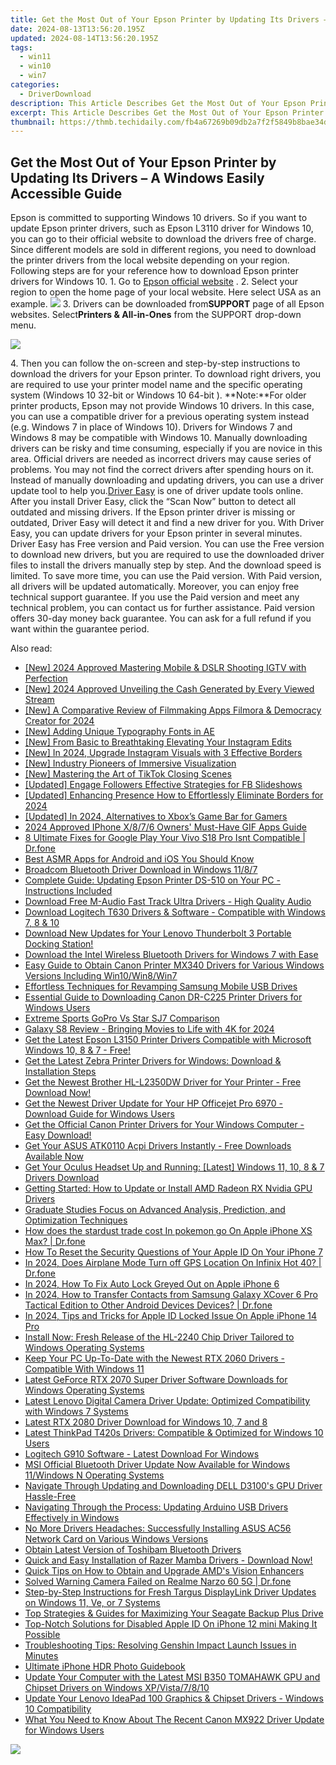 ```yaml
---
title: Get the Most Out of Your Epson Printer by Updating Its Drivers – A Windows Easily Accessible Guide
date: 2024-08-13T13:56:20.195Z
updated: 2024-08-14T13:56:20.195Z
tags:
  - win11
  - win10
  - win7
categories:
  - DriverDownload
description: This Article Describes Get the Most Out of Your Epson Printer by Updating Its Drivers – A Windows Easily Accessible Guide
excerpt: This Article Describes Get the Most Out of Your Epson Printer by Updating Its Drivers – A Windows Easily Accessible Guide
thumbnail: https://thmb.techidaily.com/fb4a67269b09db2a7f2f5849b8bae34d180258d63241c7d8da96fca41cce9da8.jpg
---
```


## Get the Most Out of Your Epson Printer by Updating Its Drivers – A Windows Easily Accessible Guide

Epson is committed to supporting Windows 10 drivers. So if you want to update Epson printer drivers, such as Epson L3110 driver for Windows 10, you can go to their official website to download the drivers free of charge.  Since different models are sold in different regions, you need to download the printer drivers from the local website depending on your region. Following steps are for your reference how to download Epson printer drivers for Windows 10. 1\. Go to [Epson official website](http://www.epson.com/europe.html) .  2\. Select your region to open the home page of your local website. Here select USA as an example.  ![](https://images.drivereasy.com/wp-content/uploads/2016/05/img_572b006098f32.png) 3\. Drivers can be downloaded from**SUPPORT**  page of all Epson websites. Select**Printers & All-in-Ones** from the SUPPORT drop-down menu.

![](https://images.drivereasy.com/wp-content/uploads/2016/05/img_572bf6eba6c47.png)

 4\. Then you can follow the on-screen and step-by-step instructions to download the drivers for your Epson printer. To download right drivers, you are required to use your printer model name and the specific operating system (Windows 10 32-bit or Windows 10 64-bit ). **Note:**For older printer products, Epson may not provide Windows 10 drivers. In this case, you can use a compatible driver for a previous operating system instead (e.g. Windows 7 in place of Windows 10). Drivers for Windows 7 and Windows 8 may be compatible with Windows 10\. Manually downloading drivers can be risky and time consuming, especially if you are novice in this area. Official drivers are needed as incorrect drivers may cause series of problems. You may not find the correct drivers after spending hours on it. Instead of manually downloading and updating drivers, you can use a driver update tool to help you.[Driver Easy](https://tools.techidaily.com/drivereasy/download/) is one of driver update tools online. After you install Driver Easy, click the “Scan Now” button to detect all outdated and missing drivers. If the Epson printer driver is missing or outdated, Driver Easy will detect it and find a new driver for you. With Driver Easy, you can update drivers for your Epson printer in several minutes. Driver Easy has Free version and Paid version. You can use the Free version to download new drivers, but you are required to use the downloaded driver files to install the drivers manually step by step. And the download speed is limited. To save more time, you can use the Paid version. With Paid version, all drivers will be updated automatically. Moreover, you can enjoy free technical support guarantee. If you use the Paid version and meet any technical problem, you can contact us for further assistance. Paid version offers 30-day money back guarantee. You can ask for a full refund if you want within the guarantee period.

<ins class="adsbygoogle"
     style="display:block"
     data-ad-format="autorelaxed"
     data-ad-client="ca-pub-7571918770474297"
     data-ad-slot="1223367746"></ins>



<ins class="adsbygoogle"
     style="display:block"
     data-ad-client="ca-pub-7571918770474297"
     data-ad-slot="8358498916"
     data-ad-format="auto"
     data-full-width-responsive="true"></ins>

<span class="atpl-alsoreadstyle">Also read:</span>
<div><ul>
<li><a href="https://instagram-video-files.techidaily.com/new-2024-approved-mastering-mobile-and-dslr-shooting-igtv-with-perfection/"><u>[New] 2024 Approved  Mastering Mobile & DSLR  Shooting IGTV with Perfection</u></a></li>
<li><a href="https://youtube-sure.techidaily.com/024-approved-unveiling-the-cash-generated-by-every-viewed-stream/"><u>[New] 2024 Approved  Unveiling the Cash Generated by Every Viewed Stream</u></a></li>
<li><a href="https://on-screen-recording.techidaily.com/new-a-comparative-review-of-filmmaking-apps-filmora-and-democracy-creator-for-2024/"><u>[New] A Comparative Review of Filmmaking Apps  Filmora & Democracy Creator for 2024</u></a></li>
<li><a href="https://extra-hints.techidaily.com/new-adding-unique-typography-fonts-in-ae/"><u>[New] Adding Unique Typography  Fonts in AE</u></a></li>
<li><a href="https://instagram-video-recordings.techidaily.com/new-from-basic-to-breathtaking-elevating-your-instagram-edits/"><u>[New] From Basic to Breathtaking  Elevating Your Instagram Edits</u></a></li>
<li><a href="https://instagram-videos.techidaily.com/new-in-2024-upgrade-instagram-visuals-with-3-effective-borders/"><u>[New] In 2024, Upgrade Instagram Visuals with 3 Effective Borders</u></a></li>
<li><a href="https://some-knowledge.techidaily.com/new-industry-pioneers-of-immersive-visualization/"><u>[New] Industry Pioneers of Immersive Visualization</u></a></li>
<li><a href="https://tiktok-clips.techidaily.com/new-mastering-the-art-of-tiktok-closing-scenes/"><u>[New] Mastering the Art of TikTok Closing Scenes</u></a></li>
<li><a href="https://facebook-clips.techidaily.com/updated-engage-followers-effective-strategies-for-fb-slideshows/"><u>[Updated] Engage Followers  Effective Strategies for FB Slideshows</u></a></li>
<li><a href="https://screen-activity-recording.techidaily.com/updated-enhancing-presence-how-to-effortlessly-eliminate-borders-for-2024/"><u>[Updated] Enhancing Presence  How to Effortlessly Eliminate Borders for 2024</u></a></li>
<li><a href="https://visual-screen-recording.techidaily.com/updated-in-2024-alternatives-to-xboxs-game-bar-for-gamers/"><u>[Updated] In 2024, Alternatives to Xbox’s Game Bar for Gamers</u></a></li>
<li><a href="https://fox-friendly.techidaily.com/2024-approved-iphone-x876-owners-must-have-gif-apps-guide/"><u>2024 Approved  IPhone X/8/7/6 Owners' Must-Have GIF Apps Guide</u></a></li>
<li><a href="https://howto.techidaily.com/8-ultimate-fixes-for-google-play-your-vivo-s18-pro-isnt-compatible-drfone-by-drfone-fix-android-problems-fix-android-problems/"><u>8 Ultimate Fixes for Google Play Your Vivo S18 Pro Isnt Compatible | Dr.fone</u></a></li>
<li><a href="https://youtube-zero.techidaily.com/asmr-apps-for-android-and-ios-you-should-know/"><u>Best ASMR Apps for Android and iOS You Should Know</u></a></li>
<li><a href="https://win-dash.techidaily.com/broadcom-bluetooth-driver-download-in-windows-1187/"><u>Broadcom Bluetooth Driver Download in Windows 11/8/7</u></a></li>
<li><a href="https://win-dash.techidaily.com/complete-guide-updating-epson-printer-ds-510-on-your-pc-instructions-included/"><u>Complete Guide: Updating Epson Printer DS-510 on Your PC - Instructions Included</u></a></li>
<li><a href="https://win-dash.techidaily.com/download-free-m-audio-fast-track-ultra-drivers-high-quality-audio/"><u>Download Free M-Audio Fast Track Ultra Drivers - High Quality Audio</u></a></li>
<li><a href="https://win-dash.techidaily.com/download-logitech-t630-drivers-and-software-compatible-with-windows-7-8-and-10/"><u>Download Logitech T630 Drivers & Software - Compatible with Windows 7, 8 & 10</u></a></li>
<li><a href="https://win-dash.techidaily.com/1722963985911-download-new-updates-for-your-lenovo-thunderbolt-3-portable-docking-station/"><u>Download New Updates for Your Lenovo Thunderbolt 3 Portable Docking Station!</u></a></li>
<li><a href="https://win-dash.techidaily.com/1722974786359-download-the-intel-wireless-bluetooth-drivers-for-windows-7-with-ease/"><u>Download the Intel Wireless Bluetooth Drivers for Windows 7 with Ease</u></a></li>
<li><a href="https://win-dash.techidaily.com/easy-guide-to-obtain-canon-printer-mx340-drivers-for-various-windows-versions-including-win10win8win7/"><u>Easy Guide to Obtain Canon Printer MX340 Drivers for Various Windows Versions Including Win10/Win8/Win7</u></a></li>
<li><a href="https://win-dash.techidaily.com/effortless-techniques-for-revamping-samsung-mobile-usb-drives/"><u>Effortless Techniques for Revamping Samsung Mobile USB Drives</u></a></li>
<li><a href="https://win-dash.techidaily.com/essential-guide-to-downloading-canon-dr-c225-printer-drivers-for-windows-users/"><u>Essential Guide to Downloading Canon DR-C225 Printer Drivers for Windows Users</u></a></li>
<li><a href="https://fox-helps.techidaily.com/extreme-sports-gopro-vs-star-sj7-comparison/"><u>Extreme Sports  GoPro Vs Star SJ7 Comparison</u></a></li>
<li><a href="https://some-knowledge.techidaily.com/galaxy-s8-review-bringing-movies-to-life-with-4k-for-2024/"><u>Galaxy S8 Review - Bringing Movies to Life with 4K for 2024</u></a></li>
<li><a href="https://win-dash.techidaily.com/1722960663263-get-the-latest-epson-l3150-printer-drivers-compatible-with-microsoft-windows-10-8-and-7-free/"><u>Get the Latest Epson L3150 Printer Drivers Compatible with Microsoft Windows 10, 8 & 7 - Free!</u></a></li>
<li><a href="https://win-dash.techidaily.com/get-the-latest-zebra-printer-drivers-for-windows-download-and-installation-steps/"><u>Get the Latest Zebra Printer Drivers for Windows: Download & Installation Steps</u></a></li>
<li><a href="https://win-dash.techidaily.com/get-the-newest-brother-hl-l2350dw-driver-for-your-printer-free-download-now/"><u>Get the Newest Brother HL-L2350DW Driver for Your Printer - Free Download Now!</u></a></li>
<li><a href="https://win-dash.techidaily.com/get-the-newest-driver-update-for-your-hp-officejet-pro-6970-download-guide-for-windows-users/"><u>Get the Newest Driver Update for Your HP Officejet Pro 6970 - Download Guide for Windows Users</u></a></li>
<li><a href="https://win-dash.techidaily.com/1722976031703-get-the-official-canon-printer-drivers-for-your-windows-computer-easy-download/"><u>Get the Official Canon Printer Drivers for Your Windows Computer - Easy Download!</u></a></li>
<li><a href="https://win-dash.techidaily.com/get-your-asus-atk0110-acpi-drivers-instantly-free-downloads-available-now/"><u>Get Your ASUS ATK0110 Acpi Drivers Instantly - Free Downloads Available Now</u></a></li>
<li><a href="https://win-dash.techidaily.com/get-your-oculus-headset-up-and-running-latest-windows-11-10-8-and-7-drivers-download/"><u>Get Your Oculus Headset Up and Running: [Latest] Windows 11, 10, 8 & 7 Drivers Download</u></a></li>
<li><a href="https://win-dash.techidaily.com/getting-started-how-to-update-or-install-amd-radeon-rx-nvidia-gpu-drivers/"><u>Getting Started: How to Update or Install AMD Radeon RX Nvidia GPU Drivers</u></a></li>
<li><a href="https://win-dash.techidaily.com/graduate-studies-focus-on-advanced-analysis-prediction-and-optimization-techniques/"><u>Graduate Studies Focus on Advanced Analysis, Prediction, and Optimization Techniques</u></a></li>
<li><a href="https://ios-pokemon-go.techidaily.com/how-does-the-stardust-trade-cost-in-pokemon-go-on-apple-iphone-xs-max-drfone-by-drfone-virtual-ios/"><u>How does the stardust trade cost In pokemon go On Apple iPhone XS Max? | Dr.fone</u></a></li>
<li><a href="https://apple-account.techidaily.com/how-to-reset-the-security-questions-of-your-apple-id-on-your-iphone-7-by-drfone-ios/"><u>How To Reset the Security Questions of Your Apple ID On Your iPhone 7</u></a></li>
<li><a href="https://review-topics.techidaily.com/in-2024-does-airplane-mode-turn-off-gps-location-on-infinix-hot-40-drfone-by-drfone-virtual-android/"><u>In 2024, Does Airplane Mode Turn off GPS Location On Infinix Hot 40? | Dr.fone</u></a></li>
<li><a href="https://ios-unlock.techidaily.com/in-2024-how-to-fix-auto-lock-greyed-out-on-apple-iphone-6-by-drfone-ios/"><u>In 2024, How To Fix Auto Lock Greyed Out on Apple iPhone 6</u></a></li>
<li><a href="https://android-transfer.techidaily.com/in-2024-how-to-transfer-contacts-from-samsung-galaxy-xcover-6-pro-tactical-edition-to-other-android-devices-devices-drfone-by-drfone-transfer-from-android-transfer-from-android/"><u>In 2024, How to Transfer Contacts from Samsung Galaxy XCover 6 Pro Tactical Edition to Other Android Devices Devices? | Dr.fone</u></a></li>
<li><a href="https://apple-account.techidaily.com/in-2024-tips-and-tricks-for-apple-id-locked-issue-on-apple-iphone-14-pro-by-drfone-ios/"><u>In 2024, Tips and Tricks for Apple ID Locked Issue On Apple iPhone 14 Pro</u></a></li>
<li><a href="https://win-dash.techidaily.com/install-now-fresh-release-of-the-hl-2240-chip-driver-tailored-to-windows-operating-systems/"><u>Install Now: Fresh Release of the HL-2240 Chip Driver Tailored to Windows Operating Systems</u></a></li>
<li><a href="https://win-dash.techidaily.com/keep-your-pc-up-to-date-with-the-newest-rtx-2060-drivers-compatible-with-windows-11/"><u>Keep Your PC Up-To-Date with the Newest RTX 2060 Drivers - Compatible With Windows 11</u></a></li>
<li><a href="https://win-dash.techidaily.com/latest-geforce-rtx-2070-super-driver-software-downloads-for-windows-operating-systems/"><u>Latest GeForce RTX 2070 Super Driver Software Downloads for Windows Operating Systems</u></a></li>
<li><a href="https://win-dash.techidaily.com/latest-lenovo-digital-camera-driver-update-optimized-compatibility-with-windows-7-systems/"><u>Latest Lenovo Digital Camera Driver Update: Optimized Compatibility with Windows 7 Systems</u></a></li>
<li><a href="https://win-dash.techidaily.com/latest-rtx-2080-driver-download-for-windows-10-7-and-8/"><u>Latest RTX 2080 Driver Download for Windows 10, 7 and 8</u></a></li>
<li><a href="https://win-dash.techidaily.com/latest-thinkpad-t420s-drivers-compatible-and-optimized-for-windows-10-users/"><u>Latest ThinkPad T420s Drivers: Compatible & Optimized for Windows 10 Users</u></a></li>
<li><a href="https://win-dash.techidaily.com/logitech-g910-software-latest-download-for-windows/"><u>Logitech G910 Software - Latest Download For Windows</u></a></li>
<li><a href="https://win-dash.techidaily.com/msi-official-bluetooth-driver-update-now-available-for-windows-11windows-n-operating-systems/"><u>MSI Official Bluetooth Driver Update Now Available for Windows 11/Windows N Operating Systems</u></a></li>
<li><a href="https://win-dash.techidaily.com/navigate-through-updating-and-downloading-dell-d3100s-gpu-driver-hassle-free/"><u>Navigate Through Updating and Downloading DELL D3100's GPU Driver Hassle-Free</u></a></li>
<li><a href="https://win-dash.techidaily.com/navigating-through-the-process-updating-arduino-usb-drivers-effectively-in-windows/"><u>Navigating Through the Process: Updating Arduino USB Drivers Effectively in Windows</u></a></li>
<li><a href="https://win-dash.techidaily.com/1722958973344-no-more-drivers-headaches-successfully-installing-asus-ac56-network-card-on-various-windows-versions/"><u>No More Drivers Headaches: Successfully Installing ASUS AC56 Network Card on Various Windows Versions</u></a></li>
<li><a href="https://win-dash.techidaily.com/obtain-latest-version-of-toshibam-bluetooth-drivers/"><u>Obtain Latest Version of Toshibam Bluetooth Drivers</u></a></li>
<li><a href="https://win-dash.techidaily.com/1722979040634-quick-and-easy-installation-of-razer-mamba-drivers-download-now/"><u>Quick and Easy Installation of Razer Mamba Drivers - Download Now!</u></a></li>
<li><a href="https://win-dash.techidaily.com/quick-tips-on-how-to-obtain-and-upgrade-amds-vision-enhancers/"><u>Quick Tips on How to Obtain and Upgrade AMD's Vision Enhancers</u></a></li>
<li><a href="https://fix-guide.techidaily.com/solved-warning-camera-failed-on-realme-narzo-60-5g-drfone-by-drfone-fix-android-problems-fix-android-problems/"><u>Solved Warning Camera Failed on Realme Narzo 60 5G | Dr.fone</u></a></li>
<li><a href="https://win-dash.techidaily.com/step-by-step-instructions-for-fresh-targus-displaylink-driver-updates-on-windows-11-ve-or-7-systems/"><u>Step-by-Step Instructions for Fresh Targus DisplayLink Driver Updates on Windows 11, Ve, or 7 Systems</u></a></li>
<li><a href="https://win-dash.techidaily.com/top-strategies-and-guides-for-maximizing-your-seagate-backup-plus-drive/"><u>Top Strategies & Guides for Maximizing Your Seagate Backup Plus Drive</u></a></li>
<li><a href="https://apple-account.techidaily.com/top-notch-solutions-for-disabled-apple-id-on-iphone-12-mini-making-it-possible-by-drfone-ios/"><u>Top-Notch Solutions for Disabled Apple ID On iPhone 12 mini Making It Possible</u></a></li>
<li><a href="https://program-issues.techidaily.com/troubleshooting-tips-resolving-genshin-impact-launch-issues-in-minutes/"><u>Troubleshooting Tips: Resolving Genshin Impact Launch Issues in Minutes</u></a></li>
<li><a href="https://extra-lessons.techidaily.com/ultimate-iphone-hdr-photo-guidebook/"><u>Ultimate iPhone HDR Photo Guidebook</u></a></li>
<li><a href="https://win-dash.techidaily.com/update-your-computer-with-the-latest-msi-b350-tomahawk-gpu-and-chipset-drivers-on-windows-xpvista7810/"><u>Update Your Computer with the Latest MSI B350 TOMAHAWK GPU and Chipset Drivers on Windows XP/Vista/7/8/10</u></a></li>
<li><a href="https://win-dash.techidaily.com/update-your-lenovo-ideapad-100-graphics-and-chipset-drivers-windows-10-compatibility/"><u>Update Your Lenovo IdeaPad 100 Graphics & Chipset Drivers - Windows 10 Compatibility</u></a></li>
<li><a href="https://win-dash.techidaily.com/what-you-need-to-know-about-the-recent-canon-mx922-driver-update-for-windows-users/"><u>What You Need to Know About The Recent Canon MX922 Driver Update for Windows Users</u></a></li>
</ul></div>

<!-- affiliate ads begin -->
<a href="https://store.revouninstaller.com/order/checkout.php?PRODS=27889512&QTY=1&AFFILIATE=108875&CART=1"><img src="https://secure.avangate.com/images/merchant/4282ec8de8c9be897e7aff4aa231b1a4/728__90.jpg" border="0"></a>
<!-- affiliate ads end -->
